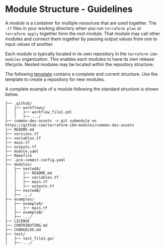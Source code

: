 # Module Structure - Guidelines

A module is a container for multiple resources that are used together. The `.tf` files in your working directory when you run `terraform plan` or `terraform apply` together form the root module. That module may call other modules and connect them together by passing output values from one to input values of another.

Each module is typically located in its own repository in the `terraform-ibm-modules` organization. This enables each modules to have its own release lifecycle. Nested modules may be located within the repostory structure.

The following [template](https://github.com/terraform-ibm-modules/terraform-ibm-module-template) contains a complete and current structure. Use the template to create a repository for new modules.

A complete example of a module following the standard structure is shown below.

```
├── .github/
│   ├── workflows/
│   │   ├── workflow_file1.yml
│   │   ├── .../
├── common-dev-assets -> git submodule on https://github.com/terraform-ibm-modules/common-dev-assets
├── README.md
├── versions.tf
├── variables.tf
├── main.tf
├── outputs.tf
├── module.yaml
├── Makefile
├── .pre-commit-config.yaml
├── modules/
│   ├── nestedA/
│   │   ├── README.md
│   │   ├── variables.tf
│   │   ├── main.tf
│   │   ├── outputs.tf
│   ├── nestedB/
│   ├── .../
├── examples/
│   ├── exampleA/
│   │   ├── main.tf
│   ├── exampleB/
│   ├── .../
├── LICENSE
├── CONTRIBUTING.md
├── CHANGELOG.md
├── test/
│   ├── test_file1.go/
│   ├── .../

```


